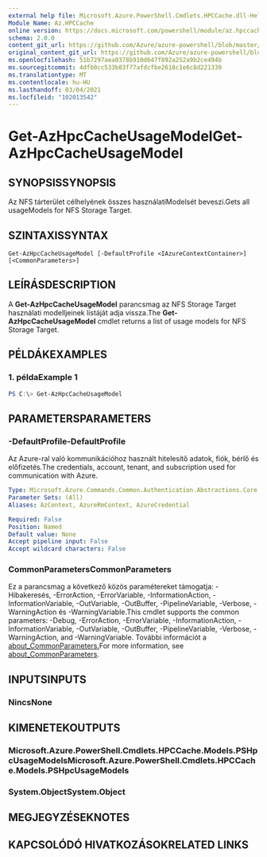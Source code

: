 ```yaml
---
external help file: Microsoft.Azure.PowerShell.Cmdlets.HPCCache.dll-Help.xml
Module Name: Az.HPCCache
online version: https://docs.microsoft.com/powershell/module/az.hpccache/get-azhpccacheusagemodels
schema: 2.0.0
content_git_url: https://github.com/Azure/azure-powershell/blob/master/src/HPCCache/HPCCache/help/Get-AzHpcCacheUsageModel.md
original_content_git_url: https://github.com/Azure/azure-powershell/blob/master/src/HPCCache/HPCCache/help/Get-AzHpcCacheUsageModel.md
ms.openlocfilehash: 51b7297aea0378b910d647f892a252a9b2ce494b
ms.sourcegitcommit: 4dfb0cc533b83f77afdcfbe2618c1e6c8d221330
ms.translationtype: MT
ms.contentlocale: hu-HU
ms.lasthandoff: 03/04/2021
ms.locfileid: "102013542"
---
```

# <span data-ttu-id="72c75-101">Get-AzHpcCacheUsageModel</span><span class="sxs-lookup"><span data-stu-id="72c75-101">Get-AzHpcCacheUsageModel</span></span>

## <span data-ttu-id="72c75-102">SYNOPSIS</span><span class="sxs-lookup"><span data-stu-id="72c75-102">SYNOPSIS</span></span>
<span data-ttu-id="72c75-103">Az NFS tárterület célhelyének összes használatiModelsét beveszi.</span><span class="sxs-lookup"><span data-stu-id="72c75-103">Gets all usageModels for NFS Storage Target.</span></span>

## <span data-ttu-id="72c75-104">SZINTAXIS</span><span class="sxs-lookup"><span data-stu-id="72c75-104">SYNTAX</span></span>

```
Get-AzHpcCacheUsageModel [-DefaultProfile <IAzureContextContainer>] [<CommonParameters>]
```

## <span data-ttu-id="72c75-105">LEÍRÁS</span><span class="sxs-lookup"><span data-stu-id="72c75-105">DESCRIPTION</span></span>
<span data-ttu-id="72c75-106">A **Get-AzHpcCacheUsageModel** parancsmag az NFS Storage Target használati modelljeinek listáját adja vissza.</span><span class="sxs-lookup"><span data-stu-id="72c75-106">The **Get-AzHpcCacheUsageModel** cmdlet returns a list of usage models for NFS Storage Target.</span></span>

## <span data-ttu-id="72c75-107">PÉLDÁK</span><span class="sxs-lookup"><span data-stu-id="72c75-107">EXAMPLES</span></span>

### <span data-ttu-id="72c75-108">1. példa</span><span class="sxs-lookup"><span data-stu-id="72c75-108">Example 1</span></span>
```powershell
PS C:\> Get-AzHpcCacheUsageModel
```

## <span data-ttu-id="72c75-109">PARAMETERS</span><span class="sxs-lookup"><span data-stu-id="72c75-109">PARAMETERS</span></span>

### <span data-ttu-id="72c75-110">-DefaultProfile</span><span class="sxs-lookup"><span data-stu-id="72c75-110">-DefaultProfile</span></span>
<span data-ttu-id="72c75-111">Az Azure-ral való kommunikációhoz használt hitelesítő adatok, fiók, bérlő és előfizetés.</span><span class="sxs-lookup"><span data-stu-id="72c75-111">The credentials, account, tenant, and subscription used for communication with Azure.</span></span>

```yaml
Type: Microsoft.Azure.Commands.Common.Authentication.Abstractions.Core.IAzureContextContainer
Parameter Sets: (All)
Aliases: AzContext, AzureRmContext, AzureCredential

Required: False
Position: Named
Default value: None
Accept pipeline input: False
Accept wildcard characters: False
```

### <span data-ttu-id="72c75-112">CommonParameters</span><span class="sxs-lookup"><span data-stu-id="72c75-112">CommonParameters</span></span>
<span data-ttu-id="72c75-113">Ez a parancsmag a következő közös paramétereket támogatja: -Hibakeresés, -ErrorAction, -ErrorVariable, -InformationAction, -InformationVariable, -OutVariable, -OutBuffer, -PipelineVariable, -Verbose, -WarningAction és -WarningVariable.</span><span class="sxs-lookup"><span data-stu-id="72c75-113">This cmdlet supports the common parameters: -Debug, -ErrorAction, -ErrorVariable, -InformationAction, -InformationVariable, -OutVariable, -OutBuffer, -PipelineVariable, -Verbose, -WarningAction, and -WarningVariable.</span></span> <span data-ttu-id="72c75-114">További információt a [about_CommonParameters.](http://go.microsoft.com/fwlink/?LinkID=113216)</span><span class="sxs-lookup"><span data-stu-id="72c75-114">For more information, see [about_CommonParameters](http://go.microsoft.com/fwlink/?LinkID=113216).</span></span>

## <span data-ttu-id="72c75-115">INPUTS</span><span class="sxs-lookup"><span data-stu-id="72c75-115">INPUTS</span></span>

### <span data-ttu-id="72c75-116">Nincs</span><span class="sxs-lookup"><span data-stu-id="72c75-116">None</span></span>

## <span data-ttu-id="72c75-117">KIMENETEK</span><span class="sxs-lookup"><span data-stu-id="72c75-117">OUTPUTS</span></span>

### <span data-ttu-id="72c75-118">Microsoft.Azure.PowerShell.Cmdlets.HPCCache.Models.PSHpcUsageModels</span><span class="sxs-lookup"><span data-stu-id="72c75-118">Microsoft.Azure.PowerShell.Cmdlets.HPCCache.Models.PSHpcUsageModels</span></span>

### <span data-ttu-id="72c75-119">System.Object</span><span class="sxs-lookup"><span data-stu-id="72c75-119">System.Object</span></span>
## <span data-ttu-id="72c75-120">MEGJEGYZÉSEK</span><span class="sxs-lookup"><span data-stu-id="72c75-120">NOTES</span></span>

## <span data-ttu-id="72c75-121">KAPCSOLÓDÓ HIVATKOZÁSOK</span><span class="sxs-lookup"><span data-stu-id="72c75-121">RELATED LINKS</span></span>

